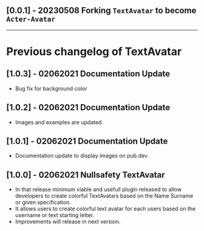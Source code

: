 ## [0.0.1] - 20230508 Forking `TextAvatar` to become `Acter-Avatar`

---

# Previous changelog of TextAvatar

## [1.0.3] - 02062021 Documentation Update

- Bug fix for background color

## [1.0.2] - 02062021 Documentation Update

- Images and examples are updated.

## [1.0.1] - 02062021 Documentation Update

- Documentation update to display images on pub.dev.

## [1.0.0] - 02062021 Nullsafety TextAvatar

- In that release minimum viable and usefull plugin released to allow developers to create colorful TextAvatars based on the Name Surname or given specification.
- It allows users to create colorful text avatar for each users based on the username or text starting letter.
- Improvements will release in next version.
